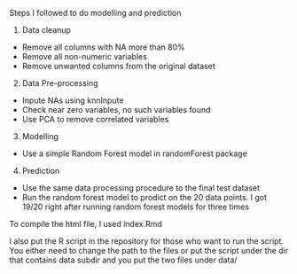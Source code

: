 Steps I followed to do modelling and prediction

1. Data cleanup
  - Remove all columns with NA more than 80%
  - Remove all non-numeric variables
  - Remove unwanted columns from the original dataset

2. Data Pre-processing
  - Inpute NAs using knnInpute
  - Check near zero variables, no such variables found
  - Use PCA to remove correlated variables

3. Modelling
  - Use a simple Random Forest model in randomForest package

4. Prediction
  - Use the same data processing procedure to the final test dataset
  - Run the random forest model to prodict on the 20 data points. I got 19/20 
    right after running random forest models for three times 


To compile the html file, I used index.Rmd

I also put the R script in the repository for those
who want to run the script. You either need to change the
path to the files or put the script under the dir that contains
data subdir and you put the two files under data/


